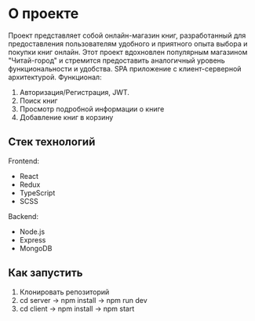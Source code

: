 # О проекте
Проект представляет собой онлайн-магазин книг, разработанный для предоставления пользователям удобного и приятного опыта выбора и покупки книг онлайн. Этот проект вдохновлен популярным магазином "Читай-город" и стремится предоставить аналогичный уровень
функциональности и удобства. SPA приложение с клиент-серверной архитектурой.
Функционал:
1. Авторизация/Регистрация, JWT.
2. Поиск книг
3. Просмотр подробной информации о книге
4. Добавление книг в корзину

## Стек технологий
Frontend:
* React
* Redux
* TypeScript
* SCSS

Backend:
* Node.js
* Express
* MongoDB

## Как запустить
1. Клонировать репозиторий
2. cd server -> npm install -> npm run dev
3. cd client -> npm install -> npm start
